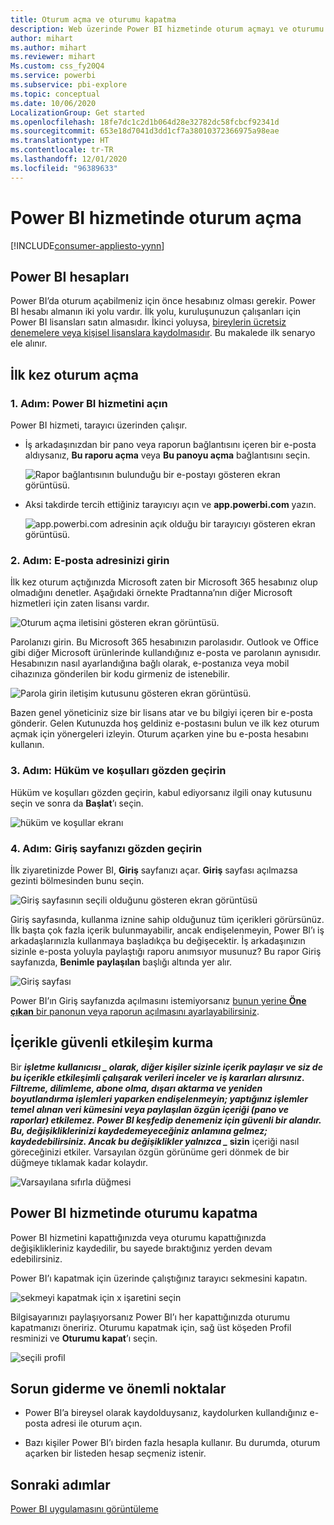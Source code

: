 ```yaml
---
title: Oturum açma ve oturumu kapatma
description: Web üzerinde Power BI hizmetinde oturum açmayı ve oturumu kapatmayı öğrenin.
author: mihart
ms.author: mihart
ms.reviewer: mihart
Ms.custom: css_fy20Q4
ms.service: powerbi
ms.subservice: pbi-explore
ms.topic: conceptual
ms.date: 10/06/2020
LocalizationGroup: Get started
ms.openlocfilehash: 18fe7dc1c2d1b064d28e32782dc58fcbcf92341d
ms.sourcegitcommit: 653e18d7041d3dd1cf7a38010372366975a98eae
ms.translationtype: HT
ms.contentlocale: tr-TR
ms.lasthandoff: 12/01/2020
ms.locfileid: "96389633"
---
```

# <a name="sign-in-to-power-bi-service"></a>Power BI hizmetinde oturum açma

[!INCLUDE[consumer-appliesto-yynn](../includes/consumer-appliesto-yynn.md)]

## <a name="power-bi-accounts"></a>Power BI hesapları
Power BI’da oturum açabilmeniz için önce hesabınız olması gerekir. Power BI hesabı almanın iki yolu vardır. İlk yolu, kuruluşunuzun çalışanları için Power BI lisansları satın almasıdır. İkinci yoluysa, [bireylerin ücretsiz denemelere veya kişisel lisanslara kaydolmasıdır](../fundamentals/service-self-service-signup-for-power-bi.md). Bu makalede ilk senaryo ele alınır.

## <a name="sign-in-for-the-first-time"></a>İlk kez oturum açma

### <a name="step-1-open-the-power-bi-service"></a>1\. Adım: Power BI hizmetini açın
Power BI hizmeti, tarayıcı üzerinden çalışır. 

- İş arkadaşınızdan bir pano veya raporun bağlantısını içeren bir e-posta aldıysanız, **Bu raporu açma** veya **Bu panoyu açma** bağlantısını seçin.

    ![Rapor bağlantısının bulunduğu bir e-postayı gösteren ekran görüntüsü.](media/end-user-sign-in/power-bi-share.png)    

- Aksi takdirde tercih ettiğiniz tarayıcıyı açın ve **app.powerbi.com** yazın.

    ![app.powerbi.com adresinin açık olduğu bir tarayıcıyı gösteren ekran görüntüsü.](media/end-user-sign-in/power-bi-signin.png)    


### <a name="step-2-type-your-email-address"></a>2\. Adım: E-posta adresinizi girin
İlk kez oturum açtığınızda Microsoft zaten bir Microsoft 365 hesabınız olup olmadığını denetler. Aşağıdaki örnekte Pradtanna’nın diğer Microsoft hizmetleri için zaten lisansı vardır. 

![Oturum açma iletisini gösteren ekran görüntüsü.](media/end-user-sign-in/power-bi-already.png)

Parolanızı girin. Bu Microsoft 365 hesabınızın parolasıdır. Outlook ve Office gibi diğer Microsoft ürünlerinde kullandığınız e-posta ve parolanın aynısıdır.  Hesabınızın nasıl ayarlandığına bağlı olarak, e-postanıza veya mobil cihazınıza gönderilen bir kodu girmeniz de istenebilir.   

![Parola girin iletişim kutusunu gösteren ekran görüntüsü.](media/end-user-sign-in/power-bi-pass.png)

Bazen genel yöneticiniz size bir lisans atar ve bu bilgiyi içeren bir e-posta gönderir. Gelen Kutunuzda hoş geldiniz e-postasını bulun ve ilk kez oturum açmak için yönergeleri izleyin. Oturum açarken yine bu e-posta hesabını kullanın. 
 
### <a name="step-3-review-the-terms-and-conditions"></a>3\. Adım: Hüküm ve koşulları gözden geçirin
Hüküm ve koşulları gözden geçirin, kabul ediyorsanız ilgili onay kutusunu seçin ve sonra da **Başlat**’ı seçin.

![hüküm ve koşullar ekranı](media/end-user-sign-in/power-bi-term.png)



### <a name="step-4-review-your-home-landing-page"></a>4\. Adım: Giriş sayfanızı gözden geçirin
İlk ziyaretinizde Power BI, **Giriş** sayfanızı açar. **Giriş** sayfası açılmazsa gezinti bölmesinden bunu seçin. 

![Giriş sayfasının seçili olduğunu gösteren ekran görüntüsü](media/end-user-sign-in/power-bi-home-blank.png)

Giriş sayfasında, kullanma iznine sahip olduğunuz tüm içerikleri görürsünüz. İlk başta çok fazla içerik bulunmayabilir, ancak endişelenmeyin, Power BI’ı iş arkadaşlarınızla kullanmaya başladıkça bu değişecektir. İş arkadaşınızın sizinle e-posta yoluyla paylaştığı raporu anımsıyor musunuz? Bu rapor Giriş sayfanızda, **Benimle paylaşılan** başlığı altında yer alır.

![Giriş sayfası](media/end-user-sign-in/power-bi-home-new.png)

Power BI’ın Giriş sayfanızda açılmasını istemiyorsanız [bunun yerine **Öne çıkan** bir panonun veya raporun açılmasını ayarlayabilirsiniz](end-user-featured.md). 

## <a name="safely-interact-with-content"></a>İçerikle güvenli etkileşim kurma
Bir **_işletme kullanıcısı_ *_ olarak, diğer kişiler sizinle içerik paylaşır ve siz de bu içerikle etkileşimli çalışarak verileri inceler ve iş kararları alırsınız.  Filtreme, dilimleme, abone olma, dışarı aktarma ve yeniden boyutlandırma işlemleri yaparken endişelenmeyin; yaptığınız işlemler temel alınan veri kümesini veya paylaşılan özgün içeriği (pano ve raporlar) etkilemez. Power BI keşfedip denemeniz için güvenli bir alandır. Bu, değişikliklerinizi kaydedemeyeceğiniz anlamına gelmez; kaydedebilirsiniz. Ancak bu değişiklikler yalnızca _* sizin** içeriği nasıl göreceğinizi etkiler. Varsayılan özgün görünüme geri dönmek de bir düğmeye tıklamak kadar kolaydır.

![Varsayılana sıfırla düğmesi](media/end-user-sign-in/power-bi-reset.png)

## <a name="sign-out-of-the-power-bi-service"></a>Power BI hizmetinde oturumu kapatma
Power BI hizmetini kapattığınızda veya oturumu kapattığınızda değişiklikleriniz kaydedilir, bu sayede bıraktığınız yerden devam edebilirsiniz.

Power BI’ı kapatmak için üzerinde çalıştığınız tarayıcı sekmesini kapatın. 

![sekmeyi kapatmak için x işaretini seçin](media/end-user-sign-in/power-bi-close-tab.png) 

Bilgisayarınızı paylaşıyorsanız Power BI’ı her kapattığınızda oturumu kapatmanızı öneririz.  Oturumu kapatmak için, sağ üst köşeden Profil resminizi ve **Oturumu kapat**’ı seçin.  

![seçili profil](media/end-user-sign-in/power-bi-signout.png) 

## <a name="troubleshooting-and-considerations"></a>Sorun giderme ve önemli noktalar
- Power BI’a bireysel olarak kaydolduysanız, kaydolurken kullandığınız e-posta adresi ile oturum açın.

- Bazı kişiler Power BI’ı birden fazla hesapla kullanır. Bu durumda, oturum açarken bir listeden hesap seçmeniz istenir. 

## <a name="next-steps"></a>Sonraki adımlar
[Power BI uygulamasını görüntüleme](end-user-app-view.md)
